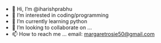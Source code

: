 - 👋 Hi, I’m @iharishprabhu
- 👀 I’m interested in coding/programming
- 🌱 I’m currently learning python
- 💞️ I’m looking to collaborate on ...
- 📫 How to reach me ... email: margaretrosie50@gmail.com

<!---
iharishprabhu/iharishprabhu is a ✨ special ✨ repository because its `README.md` (this file) appears on your GitHub profile.
You can click the Preview link to take a look at your changes.
--->
